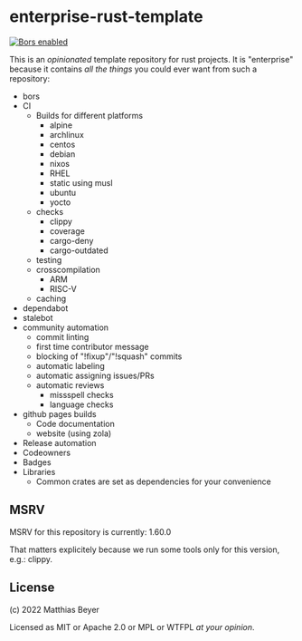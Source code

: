 # enterprise-rust-template

[![Bors enabled](https://bors.tech/images/badge_small.svg)](https://app.bors.tech/repositories/46479)

This is an _opinionated_ template repository for rust projects.
It is "enterprise" because it contains _all the things_ you could ever want from
such a repository:

* bors
* CI
    * Builds for different platforms
        * alpine
        * archlinux
        * centos
        * debian
        * nixos
        * RHEL
        * static using musl
        * ubuntu
        * yocto
    * checks
        * clippy
        * coverage
        * cargo-deny
        * cargo-outdated
    * testing
    * crosscompilation
        * ARM
        * RISC-V
    * caching
* dependabot
* stalebot
* community automation
    * commit linting
    * first time contributor message
    * blocking of "!fixup"/"!squash" commits
    * automatic labeling
    * automatic assigning issues/PRs
    * automatic reviews
        * missspell checks
        * language checks
* github pages builds
    * Code documentation
    * website (using zola)
* Release automation
* Codeowners
* Badges
* Libraries
    * Common crates are set as dependencies for your convenience

## MSRV

MSRV for this repository is currently: 1.60.0

That matters explicitely because we run some tools only for this version, e.g.:
clippy.

## License

(c) 2022 Matthias Beyer

Licensed as MIT or Apache 2.0 or MPL or WTFPL _at your opinion_.
